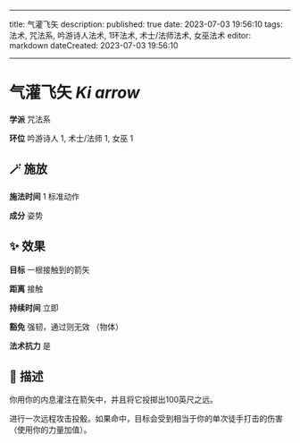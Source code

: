 
---
title: 气灌飞矢
description: 
published: true
date: 2023-07-03 19:56:10
tags: 法术, 咒法系, 吟游诗人法术, 1环法术, 术士/法师法术, 女巫法术
editor: markdown
dateCreated: 2023-07-03 19:56:10

---

# **气灌飞矢** *Ki arrow*

**学派** 咒法系 

**环位** 吟游诗人 1, 术士/法师 1, 女巫 1

## 🪄 施放

**施法时间** 1 标准动作

**成分** 姿势

## ✨ 效果 

**目标** 一根接触到的箭矢 

**距离** 接触  

**持续时间** 立即 

**豁免** 强韧，通过则无效 （物体）

**法术抗力** 是

## 📖 描述

你用你的内息灌注在箭矢中，并且将它投掷出100英尺之远。

进行一次远程攻击投骰。如果命中，目标会受到相当于你的单次徒手打击的伤害 （使用你的力量加值）。
    